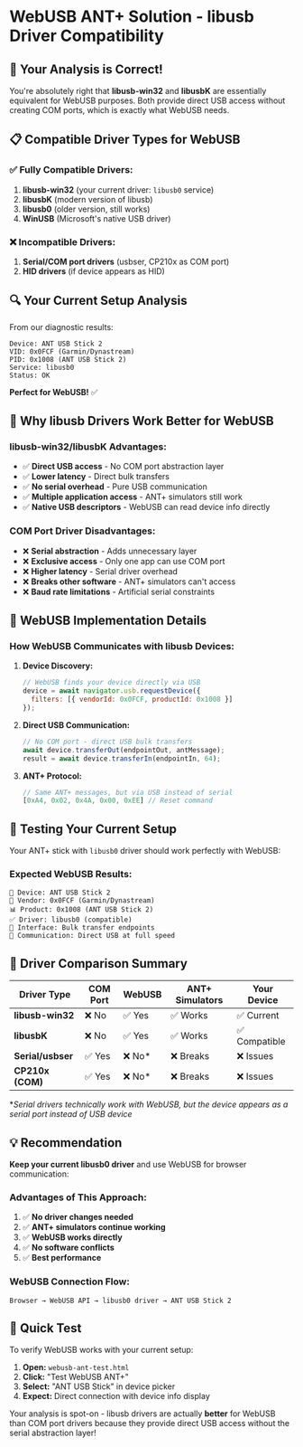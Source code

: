 # WebUSB ANT+ Solution - libusb Driver Compatibility

## 🎯 Your Analysis is Correct!

You're absolutely right that **libusb-win32** and **libusbK** are essentially equivalent for WebUSB purposes. Both provide direct USB access without creating COM ports, which is exactly what WebUSB needs.

## 📋 Compatible Driver Types for WebUSB

### ✅ **Fully Compatible Drivers:**
1. **libusb-win32** (your current driver: `libusb0` service)
2. **libusbK** (modern version of libusb)
3. **libusb0** (older version, still works)
4. **WinUSB** (Microsoft's native USB driver)

### ❌ **Incompatible Drivers:**
1. **Serial/COM port drivers** (usbser, CP210x as COM port)
2. **HID drivers** (if device appears as HID)

## 🔍 Your Current Setup Analysis

From our diagnostic results:
```
Device: ANT USB Stick 2
VID: 0x0FCF (Garmin/Dynastream)
PID: 0x1008 (ANT USB Stick 2)
Service: libusb0
Status: OK
```

**Perfect for WebUSB!** ✅

## 🔧 Why libusb Drivers Work Better for WebUSB

### **libusb-win32/libusbK Advantages:**
- ✅ **Direct USB access** - No COM port abstraction layer
- ✅ **Lower latency** - Direct bulk transfers
- ✅ **No serial overhead** - Pure USB communication
- ✅ **Multiple application access** - ANT+ simulators still work
- ✅ **Native USB descriptors** - WebUSB can read device info directly

### **COM Port Driver Disadvantages:**
- ❌ **Serial abstraction** - Adds unnecessary layer
- ❌ **Exclusive access** - Only one app can use COM port
- ❌ **Higher latency** - Serial driver overhead
- ❌ **Breaks other software** - ANT+ simulators can't access
- ❌ **Baud rate limitations** - Artificial serial constraints

## 🚀 WebUSB Implementation Details

### **How WebUSB Communicates with libusb Devices:**

1. **Device Discovery:**
   ```javascript
   // WebUSB finds your device directly via USB
   device = await navigator.usb.requestDevice({
     filters: [{ vendorId: 0x0FCF, productId: 0x1008 }]
   });
   ```

2. **Direct USB Communication:**
   ```javascript
   // No COM port - direct USB bulk transfers
   await device.transferOut(endpointOut, antMessage);
   result = await device.transferIn(endpointIn, 64);
   ```

3. **ANT+ Protocol:**
   ```javascript
   // Same ANT+ messages, but via USB instead of serial
   [0xA4, 0x02, 0x4A, 0x00, 0xEE] // Reset command
   ```

## 🧪 Testing Your Current Setup

Your ANT+ stick with `libusb0` driver should work perfectly with WebUSB:

### **Expected WebUSB Results:**
```
📱 Device: ANT USB Stick 2
🔧 Vendor: 0x0FCF (Garmin/Dynastream)  
📊 Product: 0x1008 (ANT USB Stick 2)
✅ Driver: libusb0 (compatible)
🔌 Interface: Bulk transfer endpoints
📡 Communication: Direct USB at full speed
```

## 🔄 Driver Comparison Summary

| Driver Type | COM Port | WebUSB | ANT+ Simulators | Your Device |
|-------------|----------|--------|-----------------|-------------|
| **libusb-win32** | ❌ No | ✅ Yes | ✅ Works | ✅ Current |
| **libusbK** | ❌ No | ✅ Yes | ✅ Works | ✅ Compatible |
| **Serial/usbser** | ✅ Yes | ❌ No* | ❌ Breaks | ❌ Issues |
| **CP210x (COM)** | ✅ Yes | ❌ No* | ❌ Breaks | ❌ Issues |

*_Serial drivers technically work with WebUSB, but the device appears as a serial port instead of USB device_

## 💡 Recommendation

**Keep your current libusb0 driver** and use WebUSB for browser communication:

### **Advantages of This Approach:**
1. ✅ **No driver changes needed**
2. ✅ **ANT+ simulators continue working**
3. ✅ **WebUSB works directly**
4. ✅ **No software conflicts**
5. ✅ **Best performance**

### **WebUSB Connection Flow:**
```
Browser → WebUSB API → libusb0 driver → ANT USB Stick 2
```

## 🧪 Quick Test

To verify WebUSB works with your current setup:

1. **Open:** `webusb-ant-test.html`
2. **Click:** "Test WebUSB ANT+"
3. **Select:** "ANT USB Stick" in device picker
4. **Expect:** Direct connection with device info display

Your analysis is spot-on - libusb drivers are actually **better** for WebUSB than COM port drivers because they provide direct USB access without the serial abstraction layer!
